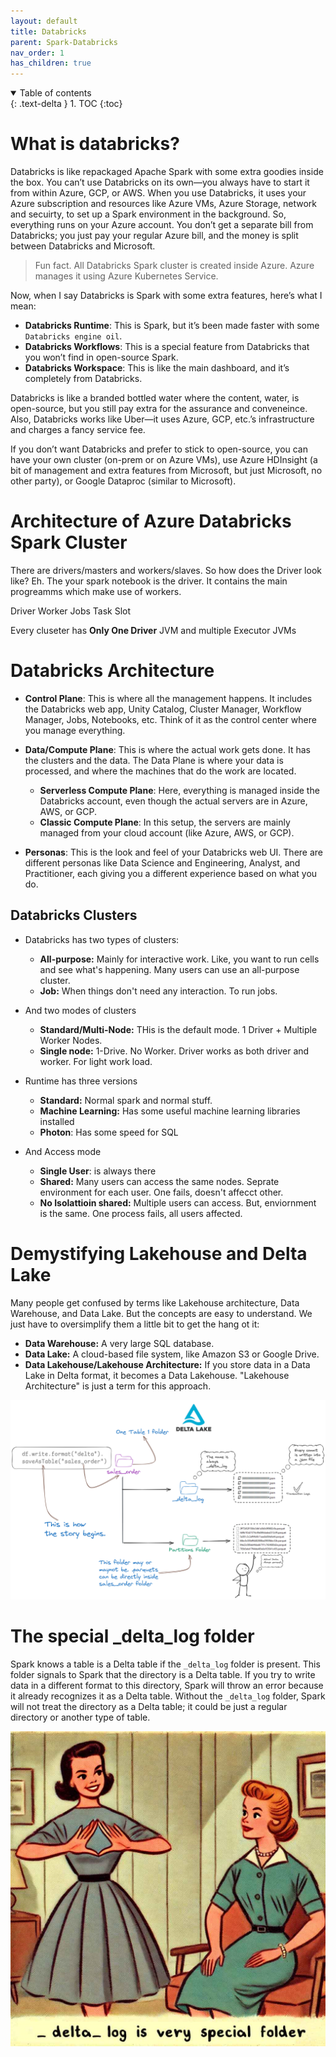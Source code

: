 ```yaml
---
layout: default
title: Databricks
parent: Spark-Databricks
nav_order: 1
has_children: true
---
```


<details open markdown="block">
  <summary>
    Table of contents
  </summary>
  {: .text-delta }
1. TOC
{:toc}
</details>


# What is databricks?

Databricks is like repackaged Apache Spark with some extra goodies inside the box. You can’t use Databricks on its own—you always have to start it from within Azure, GCP, or AWS. When you use Databricks, it uses your Azure subscription and resources like Azure VMs, Azure Storage, network and secuirty, to set up a Spark environment in the background. So, everything runs on your Azure account. You don’t get a separate bill from Databricks; you just pay your regular Azure bill, and the money is split between Databricks and Microsoft.

>Fun fact. All Databricks Spark cluster is created inside Azure. Azure manages it using Azure Kubernetes Service.

Now, when I say Databricks is Spark with some extra features, here’s what I mean:

- **Databricks Runtime**: This is Spark, but it’s been made faster with some `Databricks engine oil`.
- **Databricks Workflows**: This is a special feature from Databricks that you won’t find in open-source Spark.
- **Databricks Workspace**: This is like the main dashboard, and it’s completely from Databricks.

Databricks is like a branded bottled water where the content, water, is open-source, but you still pay extra for the assurance and conveneince. Also, Databricks works like Uber—it uses Azure, GCP, etc.’s infrastructure and charges a fancy service fee.

If you don’t want Databricks and prefer to stick to open-source, you can have your own cluster (on-prem or on Azure VMs), use Azure HDInsight (a bit of management and extra features from Microsoft, but just Microsoft, no other party), or Google Dataproc (similar to Microsoft).

# Architecture of Azure Databricks Spark Cluster

There are drivers/masters and workers/slaves. So how does the Driver look like? Eh. The your spark notebook is the driver. It contains the main progreamms which make use of workers.

Driver
Worker
Jobs
Task
Slot

Every cluseter has **Only One Driver** JVM and multiple Executor JVMs

# 

# Databricks Architecture
- **Control Plane**: This is where all the management happens. It includes the Databricks web app, Unity Catalog, Cluster Manager, Workflow Manager, Jobs, Notebooks, etc. Think of it as the control center where you manage everything.

- **Data/Compute Plane**: This is where the actual work gets done. It has the clusters and the data. The Data Plane is where your data is processed, and where the machines that do the work are located.
  - **Serverless Compute Plane**: Here, everything is managed inside the Databricks account, even though the actual servers are in Azure, AWS, or GCP.
  - **Classic Compute Plane**: In this setup, the servers are mainly managed from your cloud account (like Azure, AWS, or GCP).

- **Personas**: This is the look and feel of your Databricks web UI. There are different personas like Data Science and Engineering, Analyst, and Practitioner, each giving you a different experience based on what you do.




## Databricks Clusters

- Databricks has two types of clusters: 
  - **All-purpose:** Mainly for interactive work. Like, you want to run cells and see what's happening. Many users can use an all-purpose cluster.
  - **Job:** When things don't need any interaction. To run jobs.

- And two modes of clusters
  - **Standard/Multi-Node:** THis is the default mode. 1 Driver + Multiple Worker Nodes.
  - **Single node:** 1-Drive. No Worker. Driver works as both driver and worker. For light work load.

- Runtime has three versions
  - **Standard:** Normal spark and normal stuff.
  - **Machine Learning:** Has some useful machine learning libraries installed
  - **Photon**: Has some speed for SQL

- And Access mode
  - **Single User**:  is always there
  - **Shared:** Many users can access the same nodes. Seprate environment for each user. One fails, doesn't affecct other.
  - **No Isolattioin shared:** Multiple users can access. But, enviornment is the same. One process fails, all users affected.


# Demystifying Lakehouse and Delta Lake

Many people get confused by terms like Lakehouse architecture, Data Warehouse, and Data Lake. But the concepts are easy to understand. We just have to oversimplify them a little bit to get the hang ot it:

- **Data Warehouse:** A very large SQL database.
- **Data Lake:** A cloud-based file system, like Amazon S3 or Google Drive.
- **Data Lakehouse/Lakehouse Architecture:** If you store data in a Data Lake in Delta format, it becomes a Data Lakehouse. "Lakehouse Architecture" is just a term for this approach.

![](images/2024-09-03-18-37-03.png)

# The special _delta_log folder

Spark knows a table is a Delta table if the `_delta_log` folder is present. This folder signals to Spark that the directory is a Delta table. If you try to write data in a different format to this directory, Spark will throw an error because it already recognizes it as a Delta table. Without the `_delta_log` folder, Spark will not treat the directory as a Delta table; it could be just a regular directory or another type of table.

![](images/2024-09-03-18-52-40.png)